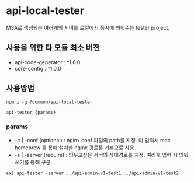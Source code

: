 # api-local-tester
MSA로 생성되는 여러개의 서버를 로컬에서 동시에 띄워주는 tester project.

## 사용을 위한 타 모듈 최소 버전
* api-code-generator : ^1.0.0
* core-config : ^1.0.0

## 사용방법
```
npm i -g @common/api-local-tester

api-tester {params}
```

### params
* -c | -conf (optional) : nginx.conf 파일의 path를 지정. 미 입력시 mac homebrew 를 통해 설치한 nginx 경로를 기본으로 사용
* -s | -server (require) : 띄우고싶은 서버의 상대경로를 지정. 여러개 입력 시 띄워쓰기를 통해 구분

`ex) api-tester -server ../api-admin-v1-test1 ../api-admin-v1-test2`
